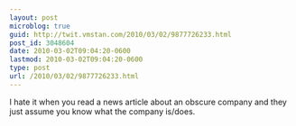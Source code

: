 ```yaml
---
layout: post
microblog: true
guid: http://twit.vmstan.com/2010/03/02/9877726233.html
post_id: 3048604
date: 2010-03-02T09:04:20-0600
lastmod: 2010-03-02T09:04:20-0600
type: post
url: /2010/03/02/9877726233.html
---
```

I hate it when you read a news article about an obscure company and they just assume you know what the company is/does.

